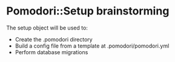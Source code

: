 # Pomodori::Setup brainstorming

The setup object will be used to:

- Create the .pomodori directory
- Build a config file from a template at .pomodori/pomodori.yml
- Perform database migrations
